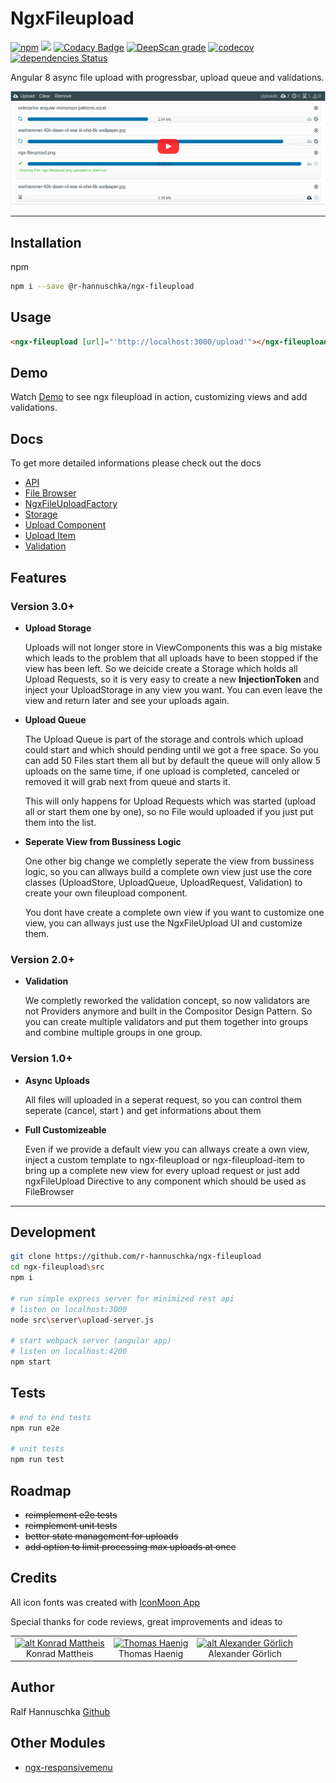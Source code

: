 # NgxFileupload

[![npm](https://img.shields.io/npm/v/@r-hannuschka/ngx-fileupload.svg?maxAge=2592000?style=plastic)](https://www.npmjs.com/package/@r-hannuschka/ngx-fileupload)
![](https://github.com/r-hannuschka/ngx-fileupload/workflows/ngx-fileupload/badge.svg?branch=master)
[![Codacy Badge](https://api.codacy.com/project/badge/Grade/dc2f1a553c31471a95184d397bf72eb3)](https://www.codacy.com/app/r-hannuschka/ngx-fileupload?utm_source=github.com&amp;utm_medium=referral&amp;utm_content=r-hannuschka/ngx-fileupload&amp;utm_campaign=Badge_Grade)
[![DeepScan grade](https://deepscan.io/api/teams/6017/projects/7879/branches/86957/badge/grade.svg)](https://deepscan.io/dashboard#view=project&tid=6017&pid=7879&bid=86957)
[![codecov](https://codecov.io/gh/r-hannuschka/ngx-fileupload/branch/master/graph/badge.svg)](https://codecov.io/gh/r-hannuschka/ngx-fileupload)
[![dependencies Status](https://david-dm.org/r-hannuschka/ngx-fileupload/status.svg?path=src)](https://david-dm.org/r-hannuschka/ngx-fileupload?path=src)

Angular 8 async file upload with progressbar, upload queue and validations.

[![ngx file upload demo on youtube](./docs/ngx-fileupload.png)](http://www.youtube.com/watch?v=KpHKw0AEOqg)
___

## Installation

npm

```bash
npm i --save @r-hannuschka/ngx-fileupload
```

## Usage

```html
<ngx-fileupload [url]="'http://localhost:3000/upload'"></ngx-fileupload>
```

## Demo

Watch [Demo](https://r-hannuschka.github.io/ngx-fileupload/#/) to see ngx fileupload in action, customizing views and add validations.

## Docs

To get more detailed informations please check out the docs

- [API](./docs/api.md)
- [File Browser](./docs/upload-directive.md)
- [NgxFileUploadFactory](./docs/factory.md)
- [Storage](./docs/upload.storage.md)
- [Upload Component](./docs/upload-component.md)
- [Upload Item](./docs/upload-item.md)
- [Validation](./docs/validation.md)

## Features 

### Version 3.0+

- **Upload Storage**

    Uploads will not longer store in ViewComponents this was a big mistake which leads to the problem that all uploads have to been stopped if the view has been left. So we deicide create a Storage which holds all Upload Requests, so it is very easy to create a new **InjectionToken** and inject your UploadStorage in any view you want. You can even leave the view and return later and see your uploads again.

- **Upload Queue**

    The Upload Queue is part of the storage and controls which upload could start and which should pending until we got a free space. So you can add 50 Files start them all but by default the queue will only allow 5 uploads on the same time, if one upload is completed, canceled or removed it will grab next from queue and starts it.

    This will only happens for Upload Requests which was started (upload all or start them one by one), so no File would uploaded if you just put them into the list.

- **Seperate View from Bussiness Logic**

    One other big change we completly seperate the view from bussiness logic, so you can allways build a complete own view just use the core classes (UploadStore, UploadQueue, UploadRequest, Validation) to create your own fileupload component.

    You dont have create a complete own view if you want to customize one view, you can allways just use the NgxFileUpload UI and customize them.

### Version 2.0+

- **Validation**

    We completly reworked the validation concept, so now validators are not Providers anymore and built in the Compositor Design Pattern. So you can create multiple validators and put them together into groups and combine multiple groups in one group.

### Version 1.0+

- **Async Uploads**

    All files will uploaded in a seperat request, so you can control them seperate (cancel, start ) and get informations about them

- **Full Customizeable**

    Even if we provide a default view you can allways create a own view, inject a custom template to ngx-fileupload or ngx-fileupload-item to bring up a complete new view for every upload request or just add ngxFileUpload Directive to any component which should be used as FileBrowser

___

## Development

```bash
git clone https://github.com/r-hannuschka/ngx-fileupload
cd ngx-fileupload\src
npm i

# run simple express server for minimized rest api
# listen on localhost:3000
node src\server\upload-server.js

# start webpack server (angular app)
# listen on localhost:4200
npm start
```

## Tests

```bash
# end to end tests
npm run e2e

# unit tests
npm run test
```

## Roadmap

- ~~reimplement e2e tests~~
- ~~reimplement unit tests~~
- ~~better state management for uploads~~
- ~~add option to limit processing max uploads at once~~

## Credits

All icon fonts was created with [IconMoon App](https://icomoon.io/app/#/select)

Special thanks for code reviews, great improvements and ideas to

||||  
|:-:|:-:|:-:|
|[![alt Konrad Mattheis](https://avatars2.githubusercontent.com/u/1100969?s=60&v=4)](https://github.com/konne)<br />Konrad Mattheis| [<img src="https://avatars3.githubusercontent.com/u/17725886?s=60&v=4" width=60 alt="Thomas Haenig" />](https://github.com/thomashaenig)<br />Thomas Haenig| [![alt Alexander Görlich](https://avatars0.githubusercontent.com/u/13659581?s=60&v=4)](https://github.com/AlexanderGoerlich)  <br />Alexander Görlich|

## Author

Ralf Hannuschka [Github](https://github.com/r-hannuschka)

## Other Modules

- [ngx-responsivemenu](https://github.com/r-hannuschka/ngx-responsivemenu)
